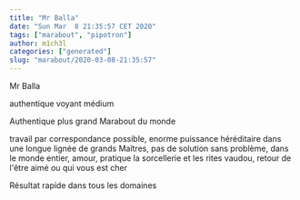```yaml
---
title: "Mr Balla"
date: "Sun Mar  8 21:35:57 CET 2020"
tags: ["marabout", "pipotron"]
author: m1ch3l
categories: ["generated"]
slug: "marabout/2020-03-08-21:35:57"
---
```


Mr Balla

authentique voyant médium

Authentique plus grand Marabout du monde

travail par correspondance possible, enorme puissance héréditaire dans une longue lignée de grands Maîtres, pas de solution sans problème, dans le monde entier, amour, pratique la sorcellerie et les rites vaudou, retour de l'être aimé ou qui vous est cher

Résultat rapide dans tous les domaines
